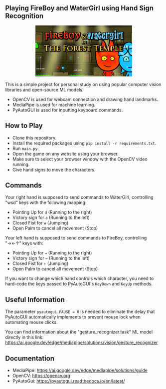 ## Playing FireBoy and WaterGirl using Hand Sign Recognition

<p align="center">
  <img src="images/images.jpeg" alt="alt text" />
</p>


This is a simple project for personal study on using popular computer vision libraries and open-source ML models.

- OpenCV is used for webcam connection and drawing hand landmarks.
- MediaPipe is used for machine learning.
- PyAutoGUI is used for inputting keyboard commands.

## How to Play

- Clone this repository.
- Install the required packages using `pip install -r requirements.txt`.
- Run `main.py`.
- Open the game on any website using your browser.
- Make sure to select your browser window with the OpenCV video running.
- Give hand signs to move the characters.

## Commands

Your right hand is supposed to send commands to WaterGirl, controlling "wsd" keys with the following mapping:
- Pointing Up for `d` (Running to the right)
- Victory sign for `a` (Running to the left)
- Closed Fist for `w` (Jumping)
- Open Palm to cancel all movement (Stop)
  
Your left hand is supposed to send commands to FireBoy, controlling "→←↑" keys with:
- Pointing Up for `→` (Running to the right)
- Victory sign for `←` (Running to the left)
- Closed Fist for `↑` (Jumping)
- Open Palm to cancel all movement (Stop)

If you want to change which hand controls which character, you need to hard-code the keys passed to PyAutoGUI's `KeyDown` and `KeyUp` methods.

## Useful Information

The parameter `pyautogui.PAUSE = 0` is needed to eliminate the delay that PyAutoGUI automatically implements to prevent mouse lock when automating mouse clicks.

You can find information about the "gesture_recognizer.task" ML model directly in this link: https://ai.google.dev/edge/mediapipe/solutions/vision/gesture_recognizer

## Documentation

- MediaPipe: https://ai.google.dev/edge/mediapipe/solutions/guide
- OpenCV: https://opencv.org
- PyAutoGui: https://pyautogui.readthedocs.io/en/latest/
